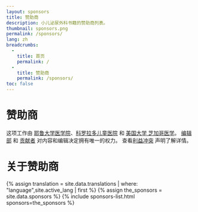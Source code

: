 ```yaml
---
layout: sponsors
title: 赞助商
description: 小儿泌尿外科书籍的赞助商列表。
thumbnail: sponsors.png
permalink: /sponsors/
lang: zh
breadcrumbs:
  - 
    title: 首页
    permalink: /
  - 
    title: 赞助商
    permalink: /sponsors/
toc: false
---
```


# 赞助商

这项工作由 [耶鲁大学医学院](https://medicine.yale.edu)、[科罗拉多儿童医院](https://www.childrencolorado.org) 和 [美国大学 芝加哥医学](https://www.uchicagomedicine.org)。 [编辑部](/editors/) 和 [贡献者](/contributors/) 对内容和编辑决定拥有唯一的权力。 查看[利益冲突](/conflict-of-interest/) 声明了解详情。

# 关于赞助商

{% assign translation = site.data.translations | where: "language",site.active_lang | first %}
{% assign the_sponsors = site.data.sponsors %}
{% include sponsors-list.html sponsors=the_sponsors %}